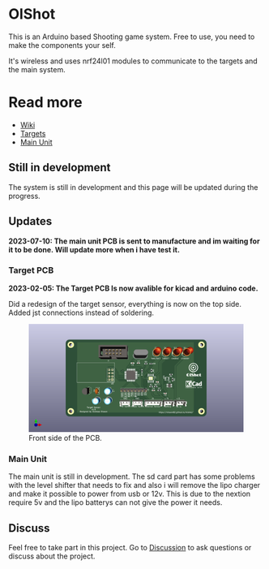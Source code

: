 # OlShot
This is an Arduino based Shooting game system. Free to use, you need to make the components your self.

It's wireless and uses nrf24l01 modules to communicate to the targets and the main system.

# Read more
* [Wiki](https://github.com/olsson82/olshot/wiki)
* [Targets](page/targets.md)
* [Main Unit](page/mainunit.md)

## Still in development
The system is still in development and this page will be updated during the progress.

## Updates
**2023-07-10: The main unit PCB is sent to manufacture and im waiting for it to be done. Will update more when i have test it.**

### Target PCB
**2023-02-05: The Target PCB Is now avalible for kicad and arduino code.**

Did a redesign of the target sensor, everything is now on the top side. Added jst connections instead of soldering.
<figure>
    <img src="image/target/targetsensor-front.png"
         alt="Front side">
    <figcaption>Front side of the PCB.</figcaption>
</figure>

### Main Unit
The main unit is still in development. The sd card part has some problems with the level shifter that needs to fix and also i will remove the lipo charger and make it possible to power from usb or 12v. This is due to the nextion require 5v and the lipo batterys can not give the power it needs.


## Discuss
Feel free to take part in this project. Go to [Discussion](https://github.com/olsson82/olshot/discussions) to ask questions or discuss about the project.
